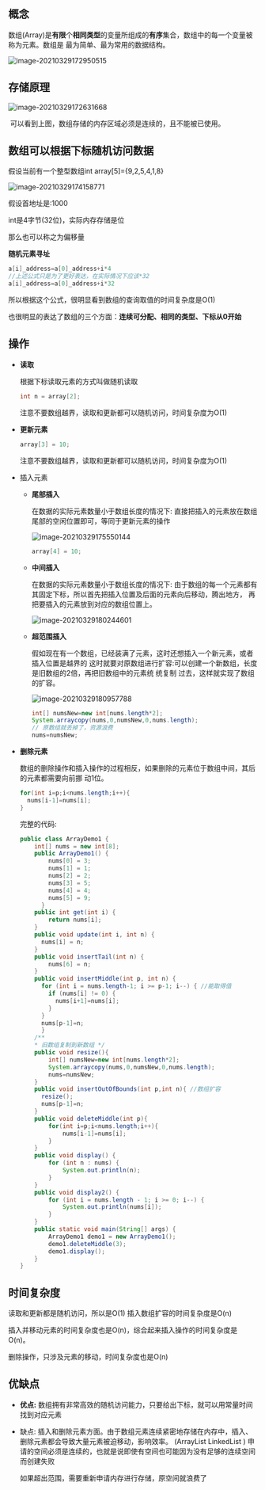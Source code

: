 ## 概念

数组(Array)是**有限**个**相同类型**的变量所组成的**有序**集合，数组中的每一个变量被称为元素。数组是 最为简单、最为常用的数据结构。

![image-20210329172950515](https://elgchat-oss.oss-accelerate.aliyuncs.com/elgchat/2021_03_29/image-20210329172950515.png)

## 存储原理

![image-20210329172631668](https://elgchat-oss.oss-accelerate.aliyuncs.com/elgchat/2021_03_29/image-20210329172631668.png)

​	可以看到上图，数组存储的内存区域必须是连续的，且不能被已使用。

## 数组可以根据下标随机访问数据

假设当前有一个整型数组int array[5]={9,2,5,4,1,8}

![image-20210329174158771](https://elgchat-oss.oss-accelerate.aliyuncs.com/elgchat/2021_03_29/image-20210329174158771.png)

假设首地址是:1000 

int是4字节(32位)，实际内存存储是位

那么也可以称之为偏移量

**随机元素寻址**

```java
a[i]_address=a[0]_address+i*4
//上述公式只是为了更好表达，在实际情况下应该*32
a[i]_address=a[0]_address+i*32
```

所以根据这个公式，很明显看到数组的查询取值的时间复杂度是O(1)

也很明显的表达了数组的三个方面：**连续可分配、相同的类型、下标从0开始**



## 操作

* **读取**

  根据下标读取元素的方式叫做随机读取

  ```java
  int n = array[2];
  ```

  注意不要数组越界，读取和更新都可以随机访问，时间复杂度为O(1)

* **更新元素**

  ```java
  array[3] = 10;
  ```

  注意不要数组越界，读取和更新都可以随机访问，时间复杂度为O(1)

* 插入元素

  * **尾部插入**

    在数据的实际元素数量小于数组长度的情况下: 直接把插入的元素放在数组尾部的空闲位置即可，等同于更新元素的操作

    ![image-20210329175550144](https://elgchat-oss.oss-accelerate.aliyuncs.com/elgchat/2021_03_29/image-20210329175550144.png)

    ```java
    array[4] = 10;
    ```

    

  * **中间插入**

    在数据的实际元素数量小于数组长度的情况下:
    由于数组的每一个元素都有其固定下标，所以首先把插入位置及后面的元素向后移动，腾出地方，
    再把要插入的元素放到对应的数组位置上。

    ![image-20210329180244601](https://elgchat-oss.oss-accelerate.aliyuncs.com/elgchat/2021_03_29/image-20210329180244601.png)

  * **超范围插入**

    假如现在有一个数组，已经装满了元素，这时还想插入一个新元素，或者插入位置是越界的
    这时就要对原数组进行扩容:可以创建一个新数组，长度是旧数组的2倍，再把旧数组中的元素统 统复制
    过去，这样就实现了数组的扩容。

    ![image-20210329180957788](https://elgchat-oss.oss-accelerate.aliyuncs.com/elgchat/2021_03_29/image-20210329180957788.png)

    ```java
    int[] numsNew=new int[nums.length*2]; 
    System.arraycopy(nums,0,numsNew,0,nums.length); 
    // 原数组就丢掉了，资源浪费
    nums=numsNew;
    ```

* **删除元素**

  数组的删除操作和插入操作的过程相反，如果删除的元素位于数组中间，其后的元素都需要向前挪
  动1位。

  ```java
  for(int i=p;i<nums.length;i++){
    nums[i-1]=nums[i];
  }
  ```

  完整的代码:

  ```java
  public class ArrayDemo1 {
      int[] nums = new int[8];
      public ArrayDemo1() {
          nums[0] = 3;
          nums[1] = 1;
          nums[2] = 2;
          nums[3] = 5;
          nums[4] = 4;
          nums[5] = 9;
  		}
      public int get(int i) {
          return nums[i];
      }
      public void update(int i, int n) {
        nums[i] = n; 
      }
      public void insertTail(int n) {
          nums[6] = n;
      }
      public void insertMiddle(int p, int n) {
      	for (int i = nums.length-1; i >= p-1; i--) { //能取得值
          if (nums[i] != 0) {
            nums[i+1]=nums[i];
          } 
        }
        nums[p-1]=n;
  		}
      /**
      * 旧数组复制到新数组 */
      public void resize(){
          int[] numsNew=new int[nums.length*2];
          System.arraycopy(nums,0,numsNew,0,nums.length);
          nums=numsNew;
      }
      public void insertOutOfBounds(int p,int n){ //数组扩容
        resize();
        nums[p-1]=n;
      }
      public void deleteMiddle(int p){
          for(int i=p;i<nums.length;i++){
              nums[i-1]=nums[i];
          }
      }
      public void display() {
          for (int n : nums) {
              System.out.println(n);
          }
      }
      public void display2() {
          for (int i = nums.length - 1; i >= 0; i--) {
              System.out.println(nums[i]);
          }
      }
      public static void main(String[] args) {
          ArrayDemo1 demo1 = new ArrayDemo1();
          demo1.deleteMiddle(3);
          demo1.display();
      }
  }
  ```

  

## 时间复杂度

读取和更新都是随机访问，所以是O(1) 插入数组扩容的时间复杂度是O(n)

插入并移动元素的时间复杂度也是O(n)，综合起来插入操作的时间复杂度是O(n)。

删除操作，只涉及元素的移动，时间复杂度也是O(n)

## 优缺点

* **优点:**
  数组拥有非常高效的随机访问能力，只要给出下标，就可以用常量时间找到对应元素

* 缺点:
  插入和删除元素方面。由于数组元素连续紧密地存储在内存中，插入、删除元素都会导致大量元素被迫移动，影响效率。 (ArrayList LinkedList )
  申请的空间必须是连续的，也就是说即使有空间也可能因为没有足够的连续空间而创建失败

  如果超出范围，需要重新申请内存进行存储，原空间就浪费了
  